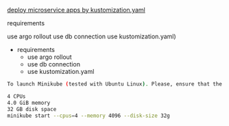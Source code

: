 
[deploy microservice apps by kustomization.yaml](https://github.com/GoogleCloudPlatform/microservices-demo/blob/master/docs/development-guide.md)

requirements

use argo rollout
use db connection
use kustomization.yaml)
- requirements 
  - use argo rollout
  - use db connection
  - use kustomization.yaml
 
```bash
To launch Minikube (tested with Ubuntu Linux). Please, ensure that the local Kubernetes cluster has at least:

4 CPUs
4.0 GiB memory
32 GB disk space
minikube start --cpus=4 --memory 4096 --disk-size 32g
``` 
